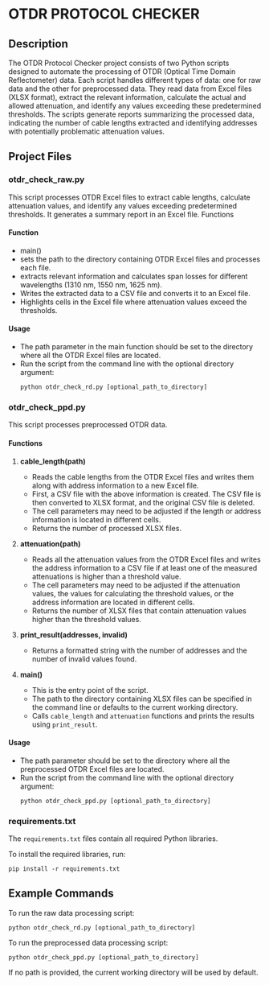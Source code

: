 # OTDR PROTOCOL CHECKER

## Description
The OTDR Protocol Checker project consists of two Python scripts designed to automate the processing of OTDR (Optical Time Domain Reflectometer) data. Each script handles different types of data: one for raw data and the other for preprocessed data. They read data from Excel files (XLSX format), extract the relevant information, calculate the actual and allowed attenuation, and identify any values exceeding these predetermined thresholds. The scripts generate reports summarizing the processed data, indicating the number of cable lengths extracted and identifying addresses with potentially problematic attenuation values.

## Project Files

### otdr_check_raw.py

This script processes OTDR Excel files to extract cable lengths, calculate attenuation values, and identify any values exceeding predetermined thresholds. It generates a summary report in an Excel file.
Functions

#### Function
- main()
- sets the path to the directory containing OTDR Excel files and processes each file.
- extracts relevant information and calculates span losses for different wavelengths (1310 nm, 1550 nm, 1625 nm).
- Writes the extracted data to a CSV file and converts it to an Excel file.
- Highlights cells in the Excel file where attenuation values exceed the thresholds.

#### Usage
- The path parameter in the main function should be set to the directory where all the OTDR Excel files are located.
- Run the script from the command line with the optional directory argument:
  ```
  python otdr_check_rd.py [optional_path_to_directory]
  ```

### otdr_check_ppd.py
This script processes preprocessed OTDR data.

#### Functions
1. **cable_length(path)**
   - Reads the cable lengths from the OTDR Excel files and writes them along with address information to a new Excel file.
   - First, a CSV file with the above information is created. The CSV file is then converted to XLSX format, and the original CSV file is deleted.
   - The cell parameters may need to be adjusted if the length or address information is located in different cells.
   - Returns the number of processed XLSX files.

2. **attenuation(path)**
   - Reads all the attenuation values from the OTDR Excel files and writes the address information to a CSV file if at least one of the measured attenuations is higher than a threshold value.
   - The cell parameters may need to be adjusted if the attenuation values, the values for calculating the threshold values, or the address information are located in different cells.
   - Returns the number of XLSX files that contain attenuation values higher than the threshold values.

3. **print_result(addresses, invalid)**
   - Returns a formatted string with the number of addresses and the number of invalid values found.

4. **main()**
   - This is the entry point of the script.
   - The path to the directory containing XLSX files can be specified in the command line or defaults to the current working directory.
   - Calls `cable_length` and `attenuation` functions and prints the results using `print_result`.

#### Usage
- The path parameter should be set to the directory where all the preprocessed OTDR Excel files are located.
- Run the script from the command line with the optional directory argument:
  ```
  python otdr_check_ppd.py [optional_path_to_directory]
  ```

### requirements.txt
The `requirements.txt` files contain all required Python libraries.

To install the required libraries, run:
```
pip install -r requirements.txt
```

## Example Commands
To run the raw data processing script:
```
python otdr_check_rd.py [optional_path_to_directory]
```

To run the preprocessed data processing script:
```
python otdr_check_ppd.py [optional_path_to_directory]
```

If no path is provided, the current working directory will be used by default.
